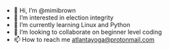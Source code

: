 - 👋 Hi, I’m @mimibrown
- 👀 I’m interested in election integrity
- 🌱 I’m currently learning Linux and Python
- 💞️ I’m looking to collaborate on beginner level coding
- 📫 How to reach me atlantayoga@protonmail.com

<!---
mimibrown/mimibrown is a ✨ special ✨ repository because its `README.md` (this file) appears on your GitHub profile.
You can click the Preview link to take a look at your changes.
--->
